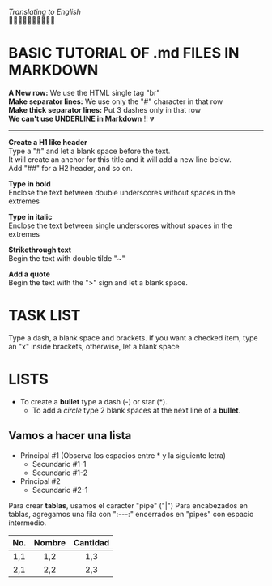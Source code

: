 _Translating to English_ <br/>
🐙🐙🐙🐙🐙🐙🐙🐙🐙🐙 
#
# BASIC TUTORIAL OF .md FILES IN MARKDOWN

__A New row:__ We use the HTML single tag "br" <br/>
__Make separator lines:__ We use only the "#" character in that row <br/>
__Make thick separator lines:__ Put 3 dashes only in that row <br/>
__We can't use UNDERLINE in Markdown__ ‼️ 💔 <br/>

---

__Create a H1 like header__ <br/>
Type a "#" and let a blank space before the text. <br/>
It will create an anchor for this title and it will add a new line below. <br/>
Add "##" for a H2 header, and so on. <br/>

__Type in bold__ <br/>
Enclose the text between double underscores without spaces in the extremes

__Type in italic__ <br/>
Enclose the text between single underscores without spaces in the extremes

__Strikethrough text__ <br/>
Begin the text with double tilde "~"   

__Add a quote__ <br/>
Begin the text with the ">" sign and let a blank space.

# TASK LIST
Type a dash, a blank space and brackets.
If you want a checked item, type an "x" inside brackets, otherwise, let a blank space

# LISTS

- To create a  __bullet__ type a dash (-) or star (*).
  * To add a _circle_ type 2 blank spaces at the next line of a __bullet__.

Vamos a hacer una lista
-----------------------
* Principal #1 (Observa los espacios entre * y la siguiente letra)
  * Secundario #1-1
  * Secundario #1-2
* Principal #2
  * Secundario #2-1
  
Para crear __tablas__, usamos el caracter "pipe" ("|")
Para encabezados en tablas, agregamos una fila con ":---:" encerrados en "pipes" con espacio intermedio.
  
| No. | Nombre | Cantidad |
| :---: | :---: | :-----: |
| 1,1 | 1,2 | 1,3 |
| 2,1 | 2,2 | 2,3 |

